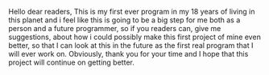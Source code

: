 Hello dear readers,
This is my first ever program in my 18 years of living in this planet and i feel like this is going to be a big step for me both as a person and a future programmer, so if you readers can, 
give me suggestions, about how i could possibly make this first project of mine even better, so that I can look at this in the future as the first real program that I will ever work on.
Obviously, thank you for your time and I hope that this project will continue on getting better.

